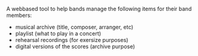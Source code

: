 A webbased tool to help bands manage the following items for their band members:

  * musical archive (title, composer, arranger, etc)
  * playlist (what to play in a concert)
  * rehearsal recordings (for exersize purposes)
  * digital versions of the scores (archive purpose)